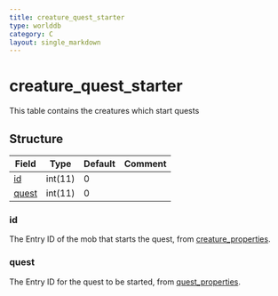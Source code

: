 ```yaml
---
title: creature_quest_starter
type: worlddb
category: C
layout: single_markdown
---
```


# creature_quest_starter
This table contains the creatures which start quests

## Structure

Field                                                                            | Type    | Default | Comment
-------------------------------------------------------------------------------- | ------- | ------- | -------
[id](#id)       | int(11) | 0       |        
[quest](#quest) | int(11) | 0       |        

### id

The Entry ID of the mob that starts the quest, from [creature_properties](/Wiki/database/world/creature_properties/ "Creature properties").

### quest

The Entry ID for the quest to be started, from [quest_properties](/Wiki/database/world/quest_properties/ "Quest properties").